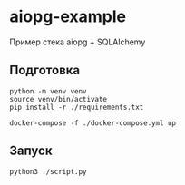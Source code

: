 # aiopg-example

Пример стека aiopg + SQLAlchemy

## Подготовка

```commandline
python -m venv venv
source venv/bin/activate
pip install -r ./requirements.txt
```

```commandline
docker-compose -f ./docker-compose.yml up
```

## Запуск

```commandline
python3 ./script.py
```
